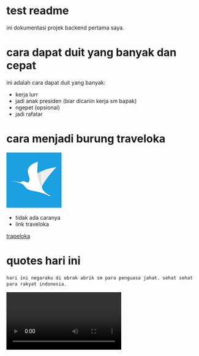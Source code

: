 # test readme 
ini dokumentasi projek backend pertama saya.

# cara dapat duit yang banyak dan cepat
ini adalah cara dapat duit yang banyak:
- kerja lurr
- jadi anak presiden (biar dicariin kerja sm bapak)
- ngepet (opsional)
- jadi rafatar

# cara menjadi burung traveloka
<img src="travelokaa.png">

- tidak ada caranya
 - link traveloka 

 <a href="https://www.traveloka.com/">trapeloka<a>

# quotes hari ini 
```
hari ini negaraku di obrak abrik sm para penguasa jahat. sehat sehat para rakyat indonesia.  
```
<video src="https://youtu.be/aHcsoqSoQ0Q?si=OSw6m6k-MS9oTQ53">link video</video>